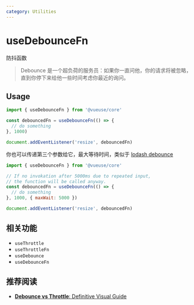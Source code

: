 ```yaml
---
category: Utilities
---
```


# useDebounceFn

防抖函数
>
> Debounce 是一个超负荷的服务员：如果你一直问他，你的请求将被忽略，直到你停下来给他一些时间考虑你最近的询问。

## Usage

```js
import { useDebounceFn } from '@vueuse/core'

const debouncedFn = useDebounceFn(() => {
  // do something
}, 1000)

document.addEventListener('resize', debouncedFn)
```

你也可以传递第三个参数给它，最大等待时间，类似于 [lodash debounce](https://lodash.com/docs/4.17.15#debounce)

```js
import { useDebounceFn } from '@vueuse/core'

// If no invokation after 5000ms due to repeated input,
// the function will be called anyway.
const debouncedFn = useDebounceFn(() => {
  // do something
}, 1000, { maxWait: 5000 })

document.addEventListener('resize', debouncedFn)
```

## 相关功能

- `useThrottle`
- `useThrottleFn`
- `useDebounce`
- `useDebounceFn`

## 推荐阅读

- [**Debounce vs Throttle**: Definitive Visual Guide](https://redd.one/blog/debounce-vs-throttle)
